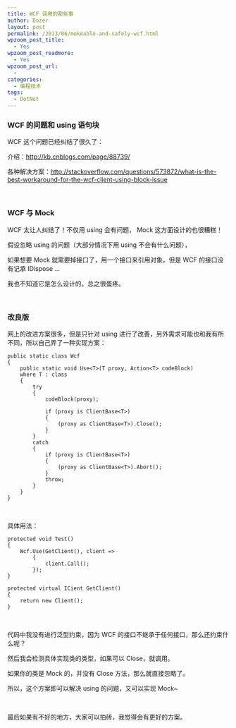 ```yaml
---
title: WCF 调用的那些事
author: Dozer
layout: post
permalink: /2013/06/mokeable-and-safely-wcf.html
wpzoom_post_title:
  - Yes
wpzoom_post_readmore:
  - Yes
wpzoom_post_url:
  -
categories:
  - 编程技术
tags:
  - DotNet
---
```


### WCF 的问题和 using 语句块

WCF 这个问题已经纠结了很久了：

介绍：<a href="http://kb.cnblogs.com/page/88739/" target="_blank">http://kb.cnblogs.com/page/88739/</a>

各种解决方案：<a href="http://stackoverflow.com/questions/573872/what-is-the-best-workaround-for-the-wcf-client-using-block-issue" target="_blank">http://stackoverflow.com/questions/573872/what-is-the-best-workaround-for-the-wcf-client-using-block-issue</a>

<!--more-->

&nbsp;

### WCF 与 Mock

WCF 太让人纠结了！不仅用 using 会有问题， Mock 这方面设计的也很糟糕！

假设忽略 using 的问题（大部分情况下用 using 不会有什么问题），

如果想要 Mock 就需要掉接口了，用一个接口来引用对象。但是 WCF 的接口没有记承 IDispose …

我也不知道它是怎么设计的，总之很蛋疼。

&nbsp;

### 改良版

网上的改进方案很多，但是只针对 using 进行了改善，另外需求可能也和我有所不同，所以自己弄了一种实现方案：

    public static class Wcf
    {
        public static void Use<T>(T proxy, Action<T> codeBlock)
        where T : class
        {
            try
            {
                codeBlock(proxy);

                if (proxy is ClientBase<T>)
                {
                    (proxy as ClientBase<T>).Close();
                }
            }
            catch
            {
                if (proxy is ClientBase<T>)
                {
                    (proxy as ClientBase<T>).Abort();
                }
                throw;
            }
        }
    }

&nbsp;

具体用法：

    protected void Test()
    {
        Wcf.Use(GetClient(), client =>
            {
                client.Call();
            });
    }

    protected virtual ICient GetClient()
    {
        return new Client();
    }

&nbsp;

代码中我没有进行泛型约束，因为 WCF 的接口不继承于任何接口，那么还约束什么呢？

然后我会检测具体实现类的类型，如果可以 Close，就调用。

如果你的类是 Mock 的，并没有 Close 方法，那么就直接忽略了。

所以，这个方案即可以解决 using 的问题，又可以实现 Mock~

&nbsp;

最后如果有不好的地方，大家可以拍砖，我觉得会有更好的方案。
